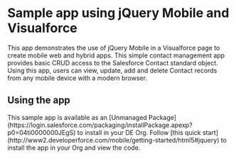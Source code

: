 <h1>Sample app using jQuery Mobile and Visualforce</h1>
This app demonstrates the use of jQuery Mobile in a Visualforce page to create mobile web and hybrid apps. This simple contact management app provides basic CRUD access to the Salesforce Contact standard object. Using this app, users can view, update, add and delete Contact records from any mobile device with a modern browser. 

<h2>Using the app</h2>
This sample app is available as an [Unmanaged Package](https://login.salesforce.com/packaging/installPackage.apexp?p0=04ti0000000JEgS) to install in your DE Org. Follow [this quick start](http://www2.developerforce.com/mobile/getting-started/html5#jquery) to install the app in your Org and view the code. 